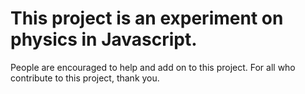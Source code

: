 # This project is an experiment on physics in Javascript.
People are encouraged to help and add on to this project.
For all who contribute to this project, thank you.
